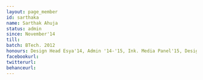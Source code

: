 ```yaml
---
layout: page_member
id: sarthaka
name: Sarthak Ahuja
status: admin
since: November'14
till: 
batch: BTech. 2012
honours: Design Head Esya'14, Admin '14-'15, Ink. Media Panel'15, Design Head Research Showcase'15, Esya'13 Design Team
facebookurl:
twitterurl:
behanceurl:
---
```

